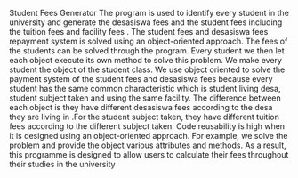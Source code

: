 Student Fees Generator
The program is used to identify every student in the university and generate
the desasiswa fees and the student fees including the tuition fees and facility fees .
The student fees and desasiswa fees repayment system is solved using an
object-oriented approach. The fees of the students can be solved through the
program. Every student we then let each object execute its own method to solve this
problem. We make every student the object of the student class. We use object
oriented to solve the payment system of the student fees and desasiswa fees
because every student has the same common characteristic which is student living
desa, student subject taken and using the same facility. The difference between each
object is they have different desasiswa fees according to the desa they are living in
.For the student subject taken, they have different tuition fees according to the
different subject taken. Code reusability is high when it is designed using an
object-oriented approach. For example, we solve the problem and provide the object
various attributes and methods. As a result, this programme is designed to allow
users to calculate their fees throughout their studies in the university

